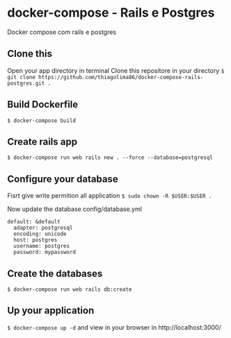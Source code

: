 # docker-compose - Rails e Postgres
Docker compose com rails e postgres

## Clone this
Open your app directory in terminal
Clone this repositore in your directory
```$ git clone https://github.com/thiagolima86/docker-compose-rails-postgres.git .```

## Build Dockerfile
```$ docker-compose build```

## Create rails app
```$ docker-compose run web rails new . --force --database=postgresql```


## Configure your database
Fisrt give write permition all application
```$ sudo chown -R $USER:$USER .```

Now update the database config/database.yml

```
default: &default
  adapter: postgresql
  encoding: unicode
  host: postgres
  username: postgres
  password: mypassword
```

## Create the databases
```$ docker-compose run web rails db:create```

## Up your application
```$ docker-compose up -d```
and view in your browser in http://localhost:3000/

